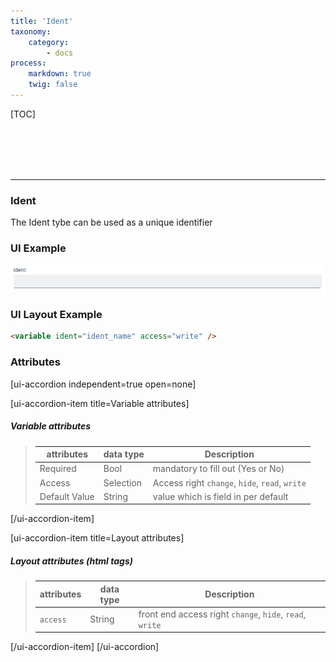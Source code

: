 ```yaml
---
title: 'Ident'
taxonomy:
    category:
        - docs
process:
    markdown: true
    twig: false
---
```


[TOC]

<br><br><br><br>

------------------------------------------------------------------------------------------
### Ident
The Ident tybe can be used as a unique identifier

### UI Example
![Ident](ident.gif?resize=800&classes=left)

### UI Layout Example
````html
<variable ident="ident_name" access="write" />
````

### Attributes
[ui-accordion independent=true open=none]

[ui-accordion-item title=Variable attributes]

##### Variable attributes
> | attributes      | data type           | Description                                                           |
> |-----------|-------------------------|-----------------------------------------------------------------------|
> | Required    | Bool                  | mandatory to fill out (Yes or No)  |
> | Access    | Selection               | Access right `change`, `hide`, `read`, `write`  |
> | Default Value    | String         | value which is field in per default  |

[/ui-accordion-item]

[ui-accordion-item title=Layout attributes]

##### Layout attributes (html tags)
> | attributes      | data type           | Description                                                           |
> |-----------|-------------------------|-----------------------------------------------------------------------|
> | `access`    | String                  | front end access right `change`, `hide`, `read`, `write`  |


[/ui-accordion-item]
[/ui-accordion]